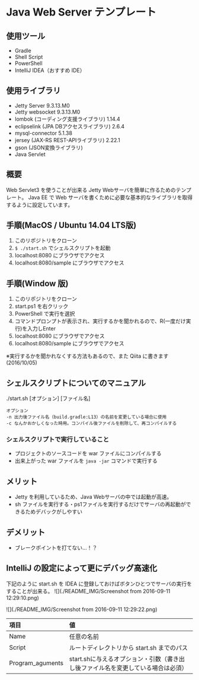 # Java Web Server テンプレート

## 使用ツール
- Gradle
- Shell Script
- PowerShell
- IntelliJ IDEA（おすすめ IDE）

## 使用ライブラリ
- Jetty Server 9.3.13.M0
- Jetty websocket 9.3.13.M0
- lombok (コーディング支援ライブラリ) 1.14.4
- eclipselink (JPA DBアクセスライブラリ) 2.6.4
- mysql-connector 5.1.38
- jersey (JAX-RS REST-APIライブラリ) 2.22.1
- gson (JSON変換ライブラリ)
- Java Servlet

## 概要

Web Servlet3 を使うことが出来る Jetty Webサーバを簡単に作るためのテンプレート。
Java EE で Web サーバを書くために必要な基本的なライブラリを取得するように設定しています。

## 手順(MacOS / Ubuntu 14.04 LTS版)
1. このリポジトリをクローン
2. `$ ./start.sh` でシェルスクリプトを起動
3. localhost:8080 にブラウザでアクセス
4. localhost:8080/sample にブラウザでアクセス

## 手順(Window 版)
1. このリポジトリをクローン 
2. start.ps1 を右クリック
3. PowerShell で実行を選択
4. コマンドプロンプトが表示され、実行するかを聞かれるので、R(一度だけ実行)を入力しEnter
5. localhost:8080 にブラウザでアクセス
6. localhost:8080/sample にブラウザでアクセス

※実行するかを聞かれなくする方法もあるので、また Qiita に書きます(2016/10/05)

## シェルスクリプトについてのマニュアル

./start.sh [オプション] [ファイル名]

    オプション    
    -n 出力後ファイル名（build.gradle:L13）の名前を変更している場合に使用
    -c なんかおかしくなった時用。コンパイル後ファイルを削除して、再コンパイルする

### シェルスクリプトで実行していること

- プロジェクトのソースコードを war ファイルにコンパイルする
- 出来上がった war ファイルを `java -jar` コマンドで実行する

## メリット

- Jetty を利用しているため、Java Webサーバの中では起動が高速。
- sh ファイルを実行する・ps1ファイルを実行するだけでサーバの再起動ができるためデバックがしやすい

## デメリット
- ブレークポイントを打てない…！？

## IntelliJ の設定によって更にデバッグ高速化

下記のように start.sh を IDEA に登録しておけばボタンひとつでサーバの実行をすることが出来る。
![](./README_IMG/Screenshot from 2016-09-11 12:29:10.png)

![](./README_IMG/Screenshot from 2016-09-11 12:29:22.png)

|項目|値|
|:---|:---|
|Name|任意の名前|
|Script|ルートディレクトリから start.sh までのパス|
|Program_aguments|start.shに与えるオプション・引数（書き出し後ファイル名を変更している場合は必須）|
